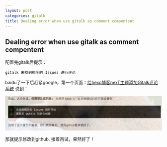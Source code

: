 ```yaml
---
layout: post
categories: gitalk
title: Dealing error when use gitalk as comment compentent
---
```

## Dealing error when use gitalk as comment compentent

配置完gitalk后提示：
```shell
gitalk 未找到相关的 Issues 进行评论
```
baidu了一下后赶紧google，第一个页面：[给hexo博客nexT主题添加Gitalk评论系统](http://www.whtis.com/2017/10/19/%E7%BB%99hexo%E5%8D%9A%E5%AE%A2nexT%E4%B8%BB%E9%A2%98%E6%B7%BB%E5%8A%A0Gitalk%E8%AF%84%E8%AE%BA%E7%B3%BB%E7%BB%9F/) 说到：

![gitalkErrorInfo](../images/gitalk/gitalkErrorInfo.png)



那就提示修改到github. 接着再试，果然好了！